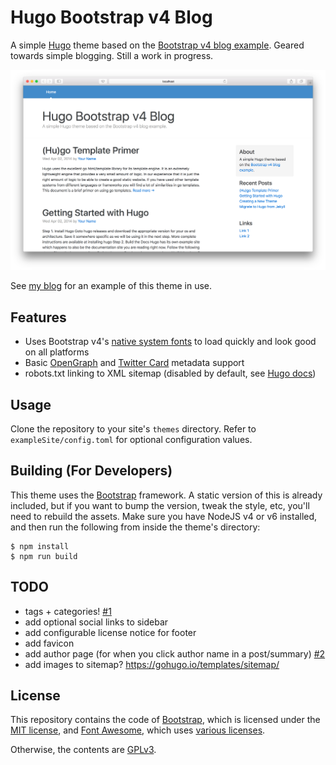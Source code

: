 # Hugo Bootstrap v4 Blog
A simple [Hugo](https://gohugo.io) theme based on the [Bootstrap v4 blog example](http://v4-alpha.getbootstrap.com/examples/blog). Geared towards simple blogging. Still a work in progress.

![Screenshot](/screenshot@2x.png?raw=true "Screenshot")

See [my blog](https://picturingjordan.com) for an example of this theme in use.

## Features

- Uses Bootstrap v4's [native system fonts](http://v4-alpha.getbootstrap.com/content/reboot/#native-font-stack) to load quickly and look good on all platforms
- Basic [OpenGraph](http://ogp.me) and [Twitter Card](https://dev.twitter.com/cards/types) metadata support
- robots.txt linking to XML sitemap (disabled by default, see [Hugo docs](https://gohugo.io/extras/robots-txt/))

## Usage
Clone the repository to your site's `themes` directory. Refer to `exampleSite/config.toml` for optional configuration values.

## Building (For Developers)
This theme uses the [Bootstrap](https://getbootstrap.com/) framework. A static version of this is already included, but if you want to bump the version, tweak the style, etc, you'll need to rebuild the assets. Make sure you have NodeJS v4 or v6 installed, and then run the following from inside the theme's directory:

```
$ npm install
$ npm run build
```

## TODO

- tags + categories! [#1](https://github.com/alanorth/hugo-theme-bootstrap4-blog/issues/1)
- add optional social links to sidebar
- add configurable license notice for footer
- add favicon
- add author page (for when you click author name in a post/summary) [#2](https://github.com/alanorth/hugo-theme-bootstrap4-blog/issues/2)
- add images to sitemap? https://gohugo.io/templates/sitemap/

## License
This repository contains the code of [Bootstrap](http://getbootstrap.com), which is licensed under the [MIT license](https://tldrlegal.com/license/mit-license), and [Font Awesome](http://fontawesome.io/), which uses [various licenses](http://fontawesome.io/license/).

Otherwise, the contents are [GPLv3](https://www.gnu.org/licenses/gpl-3.0.txt).
